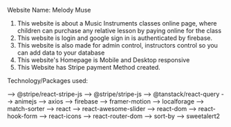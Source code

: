 Website Name: Melody Muse

1. This website is about a Music Instruments classes online page, where children can purchase any relative lesson by paying online for the class
2. This website is login and google sign in is authenticated by firebase.
3. This website is also made for admin control, instructors control so you can add data to your database
4. This website's Homepage is Mobile and Desktop responsive
5. This Website has Stripe payment Method created.

Technology/Packages used:

--> @stripe/react-stripe-js
--> @stripe/stripe-js
--> @tanstack/react-query
--> animejs
--> axios
--> firebase
--> framer-motion
--> localforage
--> match-sorter
--> react
--> react-awesome-slider
--> react-dom
--> react-hook-form
--> react-icons
--> react-router-dom
--> sort-by
--> sweetalert2
